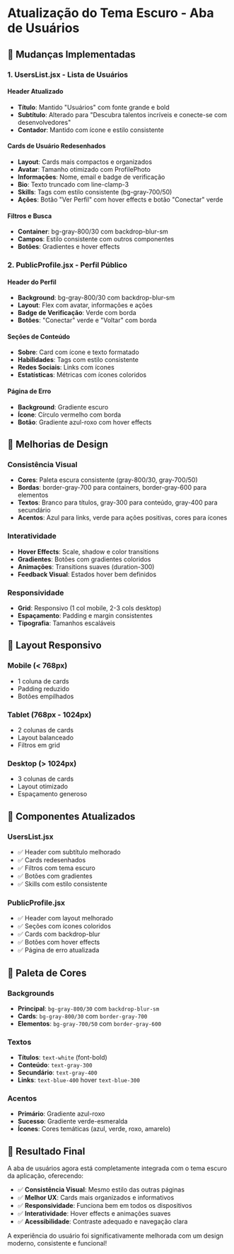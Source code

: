 # Atualização do Tema Escuro - Aba de Usuários

## 🎨 Mudanças Implementadas

### 1. UsersList.jsx - Lista de Usuários

#### Header Atualizado
- **Título**: Mantido "Usuários" com fonte grande e bold
- **Subtítulo**: Alterado para "Descubra talentos incríveis e conecte-se com desenvolvedores"
- **Contador**: Mantido com ícone e estilo consistente

#### Cards de Usuário Redesenhados
- **Layout**: Cards mais compactos e organizados
- **Avatar**: Tamanho otimizado com ProfilePhoto
- **Informações**: Nome, email e badge de verificação
- **Bio**: Texto truncado com line-clamp-3
- **Skills**: Tags com estilo consistente (bg-gray-700/50)
- **Ações**: Botão "Ver Perfil" com hover effects e botão "Conectar" verde

#### Filtros e Busca
- **Container**: bg-gray-800/30 com backdrop-blur-sm
- **Campos**: Estilo consistente com outros componentes
- **Botões**: Gradientes e hover effects

### 2. PublicProfile.jsx - Perfil Público

#### Header do Perfil
- **Background**: bg-gray-800/30 com backdrop-blur-sm
- **Layout**: Flex com avatar, informações e ações
- **Badge de Verificação**: Verde com borda
- **Botões**: "Conectar" verde e "Voltar" com borda

#### Seções de Conteúdo
- **Sobre**: Card com ícone e texto formatado
- **Habilidades**: Tags com estilo consistente
- **Redes Sociais**: Links com ícones
- **Estatísticas**: Métricas com ícones coloridos

#### Página de Erro
- **Background**: Gradiente escuro
- **Ícone**: Círculo vermelho com borda
- **Botão**: Gradiente azul-roxo com hover effects

## 🎯 Melhorias de Design

### Consistência Visual
- **Cores**: Paleta escura consistente (gray-800/30, gray-700/50)
- **Bordas**: border-gray-700 para containers, border-gray-600 para elementos
- **Textos**: Branco para títulos, gray-300 para conteúdo, gray-400 para secundário
- **Acentos**: Azul para links, verde para ações positivas, cores para ícones

### Interatividade
- **Hover Effects**: Scale, shadow e color transitions
- **Gradientes**: Botões com gradientes coloridos
- **Animações**: Transitions suaves (duration-300)
- **Feedback Visual**: Estados hover bem definidos

### Responsividade
- **Grid**: Responsivo (1 col mobile, 2-3 cols desktop)
- **Espaçamento**: Padding e margin consistentes
- **Tipografia**: Tamanhos escaláveis

## 📱 Layout Responsivo

### Mobile (< 768px)
- 1 coluna de cards
- Padding reduzido
- Botões empilhados

### Tablet (768px - 1024px)
- 2 colunas de cards
- Layout balanceado
- Filtros em grid

### Desktop (> 1024px)
- 3 colunas de cards
- Layout otimizado
- Espaçamento generoso

## 🔧 Componentes Atualizados

### UsersList.jsx
- ✅ Header com subtítulo melhorado
- ✅ Cards redesenhados
- ✅ Filtros com tema escuro
- ✅ Botões com gradientes
- ✅ Skills com estilo consistente

### PublicProfile.jsx
- ✅ Header com layout melhorado
- ✅ Seções com ícones coloridos
- ✅ Cards com backdrop-blur
- ✅ Botões com hover effects
- ✅ Página de erro atualizada

## 🎨 Paleta de Cores

### Backgrounds
- **Principal**: `bg-gray-800/30` com `backdrop-blur-sm`
- **Cards**: `bg-gray-800/30` com `border-gray-700`
- **Elementos**: `bg-gray-700/50` com `border-gray-600`

### Textos
- **Títulos**: `text-white` (font-bold)
- **Conteúdo**: `text-gray-300`
- **Secundário**: `text-gray-400`
- **Links**: `text-blue-400` hover `text-blue-300`

### Acentos
- **Primário**: Gradiente azul-roxo
- **Sucesso**: Gradiente verde-esmeralda
- **Ícones**: Cores temáticas (azul, verde, roxo, amarelo)

## 🚀 Resultado Final

A aba de usuários agora está completamente integrada com o tema escuro da aplicação, oferecendo:

- ✅ **Consistência Visual**: Mesmo estilo das outras páginas
- ✅ **Melhor UX**: Cards mais organizados e informativos
- ✅ **Responsividade**: Funciona bem em todos os dispositivos
- ✅ **Interatividade**: Hover effects e animações suaves
- ✅ **Acessibilidade**: Contraste adequado e navegação clara

A experiência do usuário foi significativamente melhorada com um design moderno, consistente e funcional!
